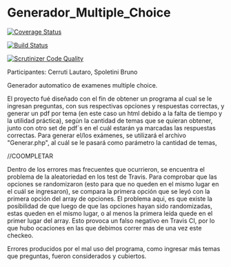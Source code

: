 # Generador_Multiple_Choice

[![Coverage Status](https://coveralls.io/repos/github/LautaroCerruti/Generador_Multiple_Choice/badge.svg?branch=master)](https://coveralls.io/github/LautaroCerruti/Generador_Multiple_Choice?branch=master)

[![Build Status](https://travis-ci.org/LautaroCerruti/Generador_Multiple_Choice.svg?branch=master)](https://travis-ci.org/LautaroCerruti/Generador_Multiple_Choice)

[![Scrutinizer Code Quality](https://scrutinizer-ci.com/g/LautaroCerruti/Generador_Multiple_Choice/badges/quality-score.png?b=master)](https://scrutinizer-ci.com/g/LautaroCerruti/Generador_Multiple_Choice/?branch=master)

Participantes: Cerruti Lautaro, Spoletini Bruno

Generador automatico de examenes multiple choice.

El proyecto fué diseñado con el fin de obtener un programa al cual se le ingresan preguntas, con sus respectivas opciones y respuestas correctas, y generar un pdf por tema (en este caso un html debido a la falta de tiempo y la utilidad práctica), según la cantidad de temas que se quieran obtener, junto con otro set de pdf´s en el cuál estarán ya marcadas las respuestas correctas.
Para generar el/los exámenes, se utilizará el archivo "Generar.php", al cuál se le pasará como parámetro la cantidad de temas, 

//COOMPLETAR

Dentro de los errores mas frecuentes que ocurrieron, se encuentra el problema de la aleatoriedad en los test de Travis.
Para comprobar que las opciones se randomizaron (esto para que no queden en el mismo lugar en el cuál se ingresaron), se compara la primera opción que se leyó con la primera opción del array de opciones. El problema aqui, es que existe la posibilidad de que luego de que las opciones hayan sido randomizadas, estas queden en el mismo lugar, o al menos la primera leída quede en el primer lugar del array.
Esto provoca un falso negativo en Travis CI, por lo que hubo ocaciones en las que debimos correr mas de una vez este checkeo.

Errores producidos por el mal uso del programa, como ingresar más temas que preguntas, fueron considerados y cubiertos.
